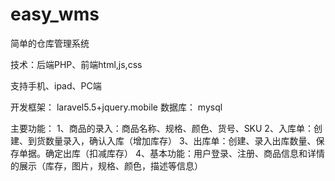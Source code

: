 # easy_wms
简单的仓库管理系统

技术：后端PHP、前端html,js,css

支持手机、ipad、PC端

开发框架： laravel5.5+jquery.mobile 数据库： mysql

主要功能： 1、商品的录入：商品名称、规格、颜色、货号、SKU 2、入库单：创建、到货数量录入，确认入库（增加库存） 3、出库单：创建、录入出库数量、保存单据。确定出库（扣减库存） 4、基本功能：用户登录、注册、商品信息和详情的展示（库存，图片，规格、颜色，描述等信息）
